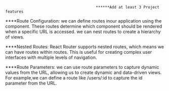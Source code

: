 
                                            ******Add at least 3 Project features



****Route Configuration: 
we can define routes inour application using the <Route> component. These routes determine which component should be rendered when a specific URL is accessed. we can nest routes to create a hierarchy of views.

****Nested Routes: 
React Router supports nested routes, which means we can have routes within routes. This is useful for creating complex user interfaces with multiple levels of navigation.

****Route Parameters: 
we can use route parameters to capture dynamic values from the URL, allowing us to create dynamic and data-driven views. For example,we can define a route like /users/:id to capture the id parameter from the URL.